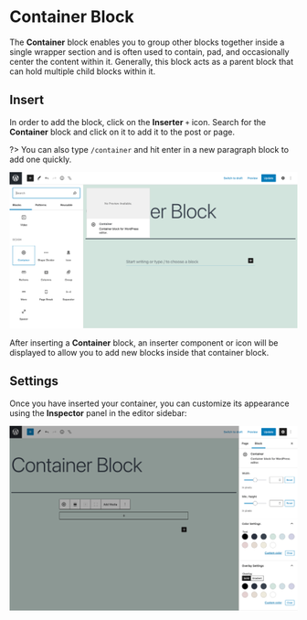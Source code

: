 # Container Block

The **Container** block enables you to group other blocks together inside a single wrapper section and is often used to contain, pad, and occasionally center the content within it. Generally, this block acts as a parent block that can hold multiple child blocks within it.

## Insert

In order to add the block, click on the **Inserter** `+` icon. Search for the **Container** block and click on it to add it to the post or page.

?> You can also type `/container` and hit enter in a new paragraph block to add one quickly.

![insert container block](assets/insert-container-block.png ':size=40%')

After inserting a **Container** block, an inserter component or icon will be displayed to allow you to add new blocks inside that container block.

## Settings

Once you have inserted your container, you can customize its appearance using the **Inspector** panel in the editor sidebar:

![container block settings](assets/container-block-settings.png ':size=40%')